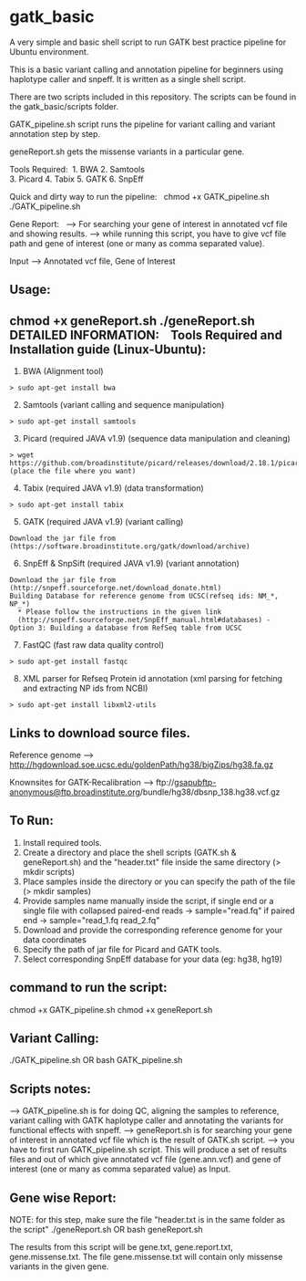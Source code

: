 # gatk_basic
A very simple and basic shell script to run GATK best practice pipeline for Ubuntu environment.

This is a basic variant calling and annotation pipeline for beginners using haplotype caller and snpeff. 
It is written as a single shell script. 

There are two scripts included in this repository. The scripts can be found in the gatk_basic/scripts folder.

GATK_pipeline.sh script runs the pipeline for variant calling and variant annotation step by step.

geneReport.sh gets the missense variants in a particular gene. 

Tools Required:
  1. BWA 
  2. Samtools  
  3. Picard
  4. Tabix
  5. GATK
  6. SnpEff

Quick and dirty way to run the pipeline:
  
  chmod +x GATK_pipeline.sh
  ./GATK_pipeline.sh

  Gene Report:
  
  --> For searching your gene of interest in annotated vcf file and showing results.
  --> while running this script, you have to give vcf file path and gene of interest (one or many as comma separated value).
  
  Input --> Annotated vcf file, Gene of Interest

  Usage:
  -----
  chmod +x geneReport.sh
  ./geneReport.sh
  
  DETAILED INFORMATION:
  
  Tools Required and Installation guide (Linux-Ubuntu):
----------------------------------------------------
  1. BWA  (Alignment tool)
    
    > sudo apt-get install bwa

  2. Samtools  (variant calling and sequence manipulation)
    
    > sudo apt-get install samtools

  3. Picard (required JAVA v1.9) (sequence data manipulation and cleaning)

    > wget https://github.com/broadinstitute/picard/releases/download/2.18.1/picard.jar
    (place the file where you want)

  4. Tabix (required JAVA v1.9) (data transformation)

    > sudo apt-get install tabix 

  5. GATK (required JAVA v1.9) (variant calling)

    Download the jar file from (https://software.broadinstitute.org/gatk/download/archive)

  6. SnpEff & SnpSift (required JAVA v1.9) (variant annotation)

    Download the jar file from (http://snpeff.sourceforge.net/download_donate.html)
    Building Database for reference genome from UCSC(refseq ids: NM_*, NP_*)
      * Please follow the instructions in the given link
      (http://snpeff.sourceforge.net/SnpEff_manual.html#databases) - Option 3: Building a database from RefSeq table from UCSC 

  7. FastQC (fast raw data quality control)

    > sudo apt-get install fastqc

  8. XML parser for Refseq Protein id annotation (xml parsing for fetching and extracting NP ids from NCBI)

    > sudo apt-get install libxml2-utils

Links to download source files.
------------------------------

Reference genome --> http://hgdownload.soe.ucsc.edu/goldenPath/hg38/bigZips/hg38.fa.gz

Knownsites for GATK-Recalibration --> ftp://gsapubftp-anonymous@ftp.broadinstitute.org/bundle/hg38/dbsnp_138.hg38.vcf.gz

To Run:
------
  1. Install required tools.
  2. Create a directory and place the shell scripts (GATK.sh & geneReport.sh) and the "header.txt" file inside the same directory (> mkdir scripts)
  3. Place samples inside the directory or you can specify the path of the file (> mkdir samples)
  4. Provide samples name manually inside the script,
      if single end or a single file with collapsed paired-end reads -> sample="read.fq"
      if paired end -> sample="read_1.fq read_2.fq"
  5. Download and provide the corresponding reference genome for your data coordinates
  6. Specify the path of jar file for Picard and GATK tools.
  7. Select corresponding SnpEff database for your data (eg: hg38, hg19)

  command to run the script:
  -------------------------

  chmod +x GATK_pipeline.sh
  chmod +x geneReport.sh

  Variant Calling:
  -------------------------
  ./GATK_pipeline.sh 
  OR 
  bash GATK_pipeline.sh

  Scripts notes:
  --------------
  --> GATK_pipeline.sh is for doing QC, aligning the samples to reference, variant calling with GATK haplotype caller and annotating the variants for functional effects with snpeff.
  --> geneReport.sh is for searching your gene of interest in annotated vcf file which is the result of GATK.sh script.
  --> you have to first run GATK_pipeline.sh script. This will produce a set of results files and out of which give annotated vcf file (gene.ann.vcf) and gene of interest (one or many as comma separated value) as Input.

  Gene wise Report:
  -----------------
  NOTE: for this step, make sure the file "header.txt is in the same folder as the script"
  ./geneReport.sh
  OR
  bash geneReport.sh

  The results from this script will be gene.txt, gene.report.txt, gene.missense.txt. The file gene.missense.txt will contain only missense variants in the given gene.


